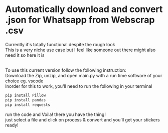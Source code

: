 <h1>Automatically download and convert .json for Whatsapp from Webscrap .csv</h1>
Currently it's totally functional despite the rough look
<br>This is a very niche use case but I feel like someone out there might also need it so here it is

<br>To use this current version follow the following instruction:
<br>Download the Zip, unzip, and open main.py with a run time software of your choice eg. vscode
<br>Inorder for this to work, you'll need to run the following in your terminal

```sh
pip install Pillow
pip install pandas
pip install requests
```

run the code and Voila! there you have the thing!
<br> just select a file and click on process & convert and you'll get your stickers ready!
